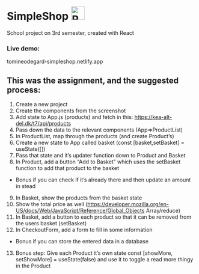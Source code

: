 # SimpleShop <a href="https://reactjs.org/" target="_blank" rel="noreferrer"><img src="https://raw.githubusercontent.com/danielcranney/readme-generator/main/public/icons/skills/react-colored.svg" width="36" height="36" alt="React" /></a>

School project on 3rd semester, created with React

### Live demo:

tomineodegard-simpleshop.netlify.app

## This was the assignment, and the suggested process:

1. Create a new project
2. Create the components from the screenshot
3. Add state to App.js (products) and fetch in this: https://kea-alt-del.dk/t7/api/products
4. Pass down the data to the relevant components (App=>ProductList)
5. In ProductList, map through the products (and create Product’s)
6. Create a new state to App called basket (const [basket,setBasket] = useState([])
7. Pass that state and it’s updater function down to Product and Basket
8. In Product, add a button “Add to Basket” which uses the setBasket function to add that product to the basket

- Bonus if you can check if it’s already there and then update an amount in stead

9. In Basket, show the products from the basket state
10. Show the total price as well (https://developer.mozilla.org/en-US/docs/Web/JavaScript/Reference/Global_Objects Array/reduce)
11. In Basket, add a button to each product so that it can be removed from the users basket (setBasket)
12. In CheckoutForm, add a form to fill in some information

- Bonus if you can store the entered data in a database

13. Bonus step: Give each Product it’s own state const [showMore, setShowMore] = useState(false) and use it to toggle a read more thingy in the Product
